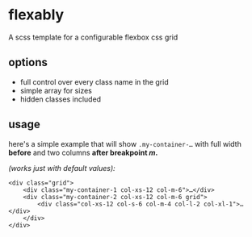 # flexably
A scss template for a configurable flexbox css grid

## options
- full control over every class name in the grid
- simple array for sizes
- hidden classes included


## usage
here's a simple example that will show `.my-container-…` with full width **before** and two columns **after breakpoint *m*.**

*(works just with default values):*

    <div class="grid">
        <div class="my-container-1 col-xs-12 col-m-6">…</div>
        <div class="my-container-2 col-xs-12 col-m-6 grid">
            <div class="col-xs-12 col-s-6 col-m-4 col-l-2 col-xl-1">…</div>
        </div>
    </div>
